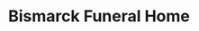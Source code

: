 ---
title: "Bismarck Funeral Home"
url: /bismarck/bismarck-funeral-home/
shop: funeral directors
---
